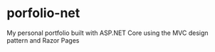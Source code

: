 # porfolio-net
My personal portfolio built with ASP.NET Core using the MVC design pattern and Razor Pages
